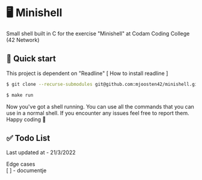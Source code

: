 # 🖥 Minishell

Small shell built in C for the exercise "Minishell" at Codam Coding College (42 Network)

## 🚀 Quick start
This project is dependent on "Readline"
[ How to install readline ]
```bash
$ git clone --recurse-submodules git@github.com:mjoosten42/minishell.git

$ make run
```

Now you've got a shell running. You can use all the commands that you can use in a normal shell. If you encounter any issues feel free to report them. Happy coding 👻

## ✅ Todo List

Last updated at - 21/3/2022

Edge cases <br>
	[ ] - documentje <br>
